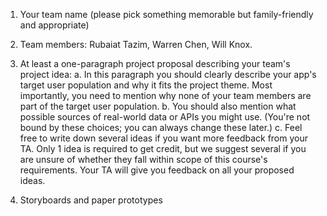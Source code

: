 1. Your team name (please pick something memorable but family-friendly and appropriate)

2. Team members: Rubaiat Tazim, Warren Chen, Will Knox. 

3. At least a one-paragraph project proposal describing your team's project idea:
  a. In this paragraph you should clearly describe your app's target user population and why it fits the project theme. Most importantly,      you need to mention why none of your team members are part of the target user population.
  b. You should also mention what possible sources of real-world data or APIs you might use. (You're not bound by these choices; you can        always change these later.)
  c. Feel free to write down several ideas if you want more feedback from your TA. Only 1 idea is required to get credit, but we suggest        several if you are unsure of whether they fall within scope of this course's requirements. Your TA will give you feedback on all your 
     proposed ideas.

4. Storyboards and paper prototypes
